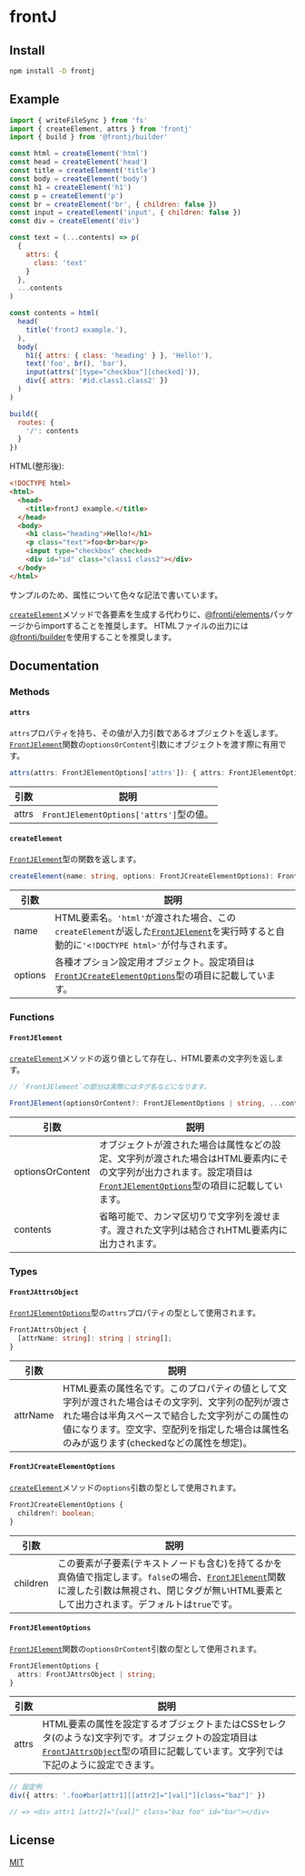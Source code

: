 # frontJ

## Install

```bash
npm install -D frontj
```

## Example

```javascript
import { writeFileSync } from 'fs'
import { createElement, attrs } from 'frontj'
import { build } from '@frontj/builder'

const html = createElement('html')
const head = createElement('head')
const title = createElement('title')
const body = createElement('body')
const h1 = createElement('h1')
const p = createElement('p')
const br = createElement('br', { children: false })
const input = createElement('input', { children: false })
const div = createElement('div')

const text = (...contents) => p(
  {
    attrs: {
      class: 'text'
    }
  },
  ...contents
)

const contents = html(
  head(
    title('frontJ example.'),
  ),
  body(
    h1({ attrs: { class: 'heading' } }, 'Hello!'),
    text('foo', br(), 'bar'),
    input(attrs('[type="checkbox"][checked]')),
    div({ attrs: '#id.class1.class2' })
  )
)

build({
  routes: {
    '/': contents
  }
})
```

HTML(整形後):

```html
<!DOCTYPE html>
<html>
  <head>
    <title>frontJ example.</title>
  </head>
  <body>
    <h1 class="heading">Hello!</h1>
    <p class="text">foo<br>bar</p>
    <input type="checkbox" checked>
    <div id="id" class="class1 class2"></div>
  </body>
</html>
```

サンプルのため、属性について色々な記法で書いています。

[`createElement`](#createelement)メソッドで各要素を生成する代わりに、[@frontj/elements](https://github.com/frontJ/elements)パッケージからimportすることを推奨します。
HTMLファイルの出力には[@frontj/builder](https://github.com/frontJ/builder)を使用することを推奨します。

## Documentation

### Methods

#### `attrs`

`attrs`プロパティを持ち、その値が入力引数であるオブジェクトを返します。
[`FrontJElement`](#frontjelement)関数の`optionsOrContent`引数にオブジェクトを渡す際に有用です。

```typescript
attrs(attrs: FrontJElementOptions['attrs']): { attrs: FrontJElementOptions['attrs'] }
```

| 引数 | 説明 |
| --- | --- |
| attrs | `FrontJElementOptions['attrs']`型の値。 |

#### `createElement`

[`FrontJElement`](#frontjelement)型の関数を返します。

```typescript
createElement(name: string, options: FrontJCreateElementOptions): FrontJElement
```

| 引数 | 説明 |
| --- | --- |
| name | HTML要素名。`'html'`が渡された場合、この`createElement`が返した[`FrontJElement`](#frontjelement)を実行時すると自動的に`'<!DOCTYPE html>'`が付与されます。 |
| options | 各種オプション設定用オブジェクト。設定項目は[`FrontJCreateElementOptions`](#frontjcreateelementoptions)型の項目に記載しています。 |

### Functions

#### `FrontJElement`

[`createElement`](#createelement)メソッドの返り値として存在し、HTML要素の文字列を返します。

```typescript
// `FrontJElement`の部分は実際にはタグ名などになります。

FrontJElement(optionsOrContent?: FrontJElementOptions | string, ...contents: string[] | undefined[]): string
```

| 引数 | 説明 |
| --- | --- |
| optionsOrContent | オブジェクトが渡された場合は属性などの設定、文字列が渡された場合はHTML要素内にその文字列が出力されます。設定項目は[`FrontJElementOptions`](#frontjelementoptions)型の項目に記載しています。 |
| contents | 省略可能で、カンマ区切りで文字列を渡せます。渡された文字列は結合されHTML要素内に出力されます。 |

### Types

#### `FrontJAttrsObject`

[`FrontJElementOptions`](#frontjelementoptions)型の`attrs`プロパティの型として使用されます。

```typescript
FrontJAttrsObject {
  [attrName: string]: string | string[];
}
```

| 引数 | 説明 |
| --- | --- |
| attrName | HTML要素の属性名です。このプロパティの値として文字列が渡された場合はその文字列、文字列の配列が渡された場合は半角スペースで結合した文字列がこの属性の値になります。空文字、空配列を指定した場合は属性名のみが返ります(checkedなどの属性を想定)。 |

#### `FrontJCreateElementOptions`

[`createElement`](#createelement)メソッドの`options`引数の型として使用されます。

```typescript
FrontJCreateElementOptions {
  children?: boolean;
}
```

| 引数 | 説明 |
| --- | --- |
| children | この要素が子要素(テキストノードも含む)を持てるかを真偽値で指定します。`false`の場合、[`FrontJElement`](#frontjelement)関数に渡した引数は無視され、閉じタグが無いHTML要素として出力されます。デフォルトは`true`です。 |

#### `FrontJElementOptions`

[`FrontJElement`](#frontjelement)関数の`optionsOrContent`引数の型として使用されます。

```typescript
FrontJElementOptions {
  attrs: FrontJAttrsObject | string;
}
```

| 引数 | 説明 |
| --- | --- |
| attrs | HTML要素の属性を設定するオブジェクトまたはCSSセレクタ(のような)文字列です。オブジェクトの設定項目は[`FrontJAttrsObject`](#frontjattrsobject)型の項目に記載しています。文字列では下記のように設定できます。 |

```typescript
// 設定例
div({ attrs: '.foo#bar[attr1][[attr2]="[val]"][class="baz"]' })

// => <div attr1 [attr2]="[val]" class="baz foo" id="bar"></div>
```

## License

[MIT](https://github.com/frontJ/frontJ/blob/master/LICENSE)